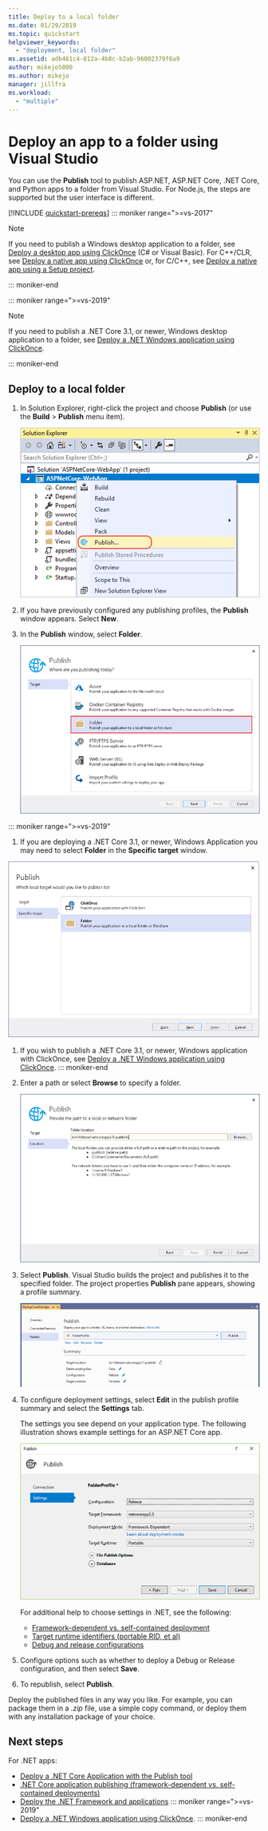 ```yaml
---
title: Deploy to a local folder
ms.date: 01/29/2019
ms.topic: quickstart
helpviewer_keywords:
  - "deployment, local folder"
ms.assetid: adb461c4-812a-4b8c-b2ab-96002379f6a9
author: mikejo5000
ms.author: mikejo
manager: jillfra
ms.workload:
  - "multiple"
---
```

# Deploy an app to a folder using Visual Studio

You can use the **Publish** tool to publish ASP.NET, ASP.NET Core, .NET Core, and Python apps to a folder from Visual Studio. For Node.js, the steps are supported but the user interface is different.

[!INCLUDE [quickstart-prereqs](includes/quickstart-prereqs.md)]
::: moniker range=">=vs-2017"
> [!NOTE]
> If you need to publish a Windows desktop application to a folder, see [Deploy a desktop app using ClickOnce](how-to-publish-a-clickonce-application-using-the-publish-wizard.md) (C# or Visual Basic). For C++/CLR, see [Deploy a native app using ClickOnce](/cpp/windows/clickonce-deployment-for-visual-cpp-applications) or, for C/C++, see [Deploy a native app using a Setup project](/cpp/windows/walkthrough-deploying-a-visual-cpp-application-by-using-a-setup-project).

::: moniker-end

::: moniker range=">=vs-2019"
> [!NOTE]
> If you need to publish a .NET Core 3.1, or newer, Windows desktop application to a folder, see [Deploy a .NET Windows application using ClickOnce](quickstart-deploy-using-clickonce-folder.md).

::: moniker-end

## Deploy to a local folder

1. In Solution Explorer, right-click the project and choose **Publish** (or use the **Build** > **Publish** menu item).

    ![The Publish command on the project context menu in Solution Explorer](../deployment/media/quickstart-publish.png "Choose Publish")

1. If you have previously configured any publishing profiles, the **Publish** window appears. Select **New**.

1. In the **Publish** window, select **Folder**.

    ![Choose folder as a publish target](../deployment/media/quickstart-publish-folder-new.png "Choose Folder")

::: moniker range=">=vs-2019"

1. If you are deploying a .NET Core 3.1, or newer, Windows Application you may need to select **Folder** in the **Specific target** window.

![Choose folder as specific target](../deployment/media/quickstart-publish-folder-targets.png "Choose Specific Target")

1. If you wish to publish a .NET Core 3.1, or newer, Windows application with ClickOnce, see [Deploy a .NET Windows application using ClickOnce](quickstart-deploy-using-clickonce-folder.md).
 ::: moniker-end

1. Enter a path or select **Browse** to specify a folder.

    ![Specify the path to the folder](../deployment/media/quickstart-publish-folder-path.png "Choose Folder")

1. Select **Publish**. Visual Studio builds the project and publishes it to the specified folder. The project properties **Publish** pane appears, showing a profile summary.

    ![Publish property pane showing a profile summary](../deployment/media/quickstart-publish-folder-summary.png)

1. To configure deployment settings, select **Edit** in the publish profile summary and select the **Settings** tab.

   The settings you see depend on your application type. The following illustration shows example settings for an ASP.NET Core app.

    ![Profile settings](../deployment/media/quickstart-profile-settings.png "Profile settings")

    For additional help to choose settings in .NET, see the following:

    - [Framework-dependent vs. self-contained deployment](/dotnet/core/deploying/)
    - [Target runtime identifiers (portable RID, et al)](/dotnet/core/rid-catalog)
    - [Debug and release configurations](../ide/understanding-build-configurations.md)

1. Configure options such as whether to deploy a Debug or Release configuration, and then select **Save**.

1. To republish, select **Publish**.

Deploy the published files in any way you like. For example, you can package them in a *.zip* file, use a simple copy command, or deploy them with any installation package of your choice.

## Next steps

For .NET apps:

- [Deploy a .NET Core Application with the Publish tool](/dotnet/core/deploying/deploy-with-vs)
- [.NET Core application publishing (framework-dependent vs. self-contained deployments)](/dotnet/core/deploying/)
- [Deploy the .NET Framework and applications](/dotnet/framework/deployment/)
::: moniker range=">=vs-2019"
- [Deploy a .NET Windows application using ClickOnce](quickstart-deploy-using-clickonce-folder.md).
 ::: moniker-end
